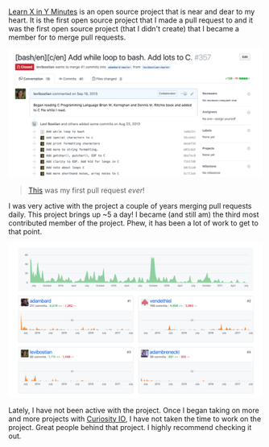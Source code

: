 [Learn X in Y Minutes](https://learnxinyminutes.com/) is an open source project that is near and dear to my heart. It is the first open source project that I made a pull request to and it was the first open source project (that I didn't create) that I became a member for to merge pull requests.

![](/img/opensource/learnxinyminutes/first_pr.png)
> [This](https://github.com/adambard/learnxinyminutes-docs/pull/357) was my first pull request *ever*!

I was very active with the project a couple of years merging pull requests daily. This project brings up ~5 a day! I became (and still am) the third most contributed member of the project. Phew, it has been a lot of work to get to that point.

![](/img/opensource/learnxinyminutes/contributions.png)

Lately, I have not been active with the project. Once I began taking on more and more projects with [Curiosity IO](https://curiosityio.com), I have not taken the time to work on the project. Great people behind that project. I highly recommend checking it out. 
